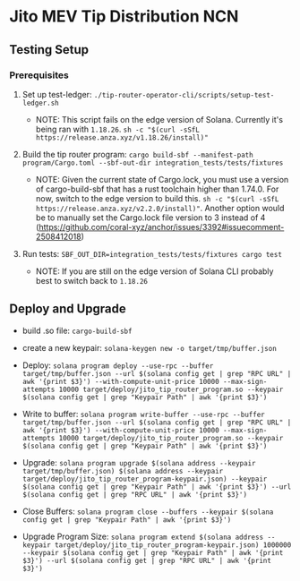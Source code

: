 # Jito MEV Tip Distribution NCN

## Testing Setup

### Prerequisites

1. Set up test-ledger: `./tip-router-operator-cli/scripts/setup-test-ledger.sh`

   - NOTE: This script fails on the edge version of Solana. Currently it's being ran
     with `1.18.26`. `sh -c "$(curl -sSfL https://release.anza.xyz/v1.18.26/install)"`

2. Build the tip router program: `cargo build-sbf --manifest-path program/Cargo.toml --sbf-out-dir integration_tests/tests/fixtures`

   - NOTE: Given the current state of Cargo.lock, you must use a version of cargo-build-sbf that
     has a rust toolchain higher than 1.74.0. For now, switch to the edge version to build this.
     `sh -c "$(curl -sSfL https://release.anza.xyz/v2.2.0/install)"`. Another option would be to
     manually set the Cargo.lock file version to 3 instead of 4 (<https://github.com/coral-xyz/anchor/issues/3392#issuecomment-2508412018>)

3. Run tests: `SBF_OUT_DIR=integration_tests/tests/fixtures cargo test`
   - NOTE: If you are still on the edge version of Solana CLI probably best to switch back to
     `1.18.26`

## Deploy and Upgrade

- build .so file: `cargo-build-sbf`

- create a new keypair: `solana-keygen new -o target/tmp/buffer.json`

- Deploy: `solana program deploy --use-rpc --buffer target/tmp/buffer.json --url $(solana config get | grep "RPC URL" | awk '{print $3}') --with-compute-unit-price 10000 --max-sign-attempts 10000 target/deploy/jito_tip_router_program.so --keypair $(solana config get | grep "Keypair Path" | awk '{print $3}')`

- Write to buffer: `solana program write-buffer --use-rpc --buffer target/tmp/buffer.json --url $(solana config get | grep "RPC URL" | awk '{print $3}') --with-compute-unit-price 10000 --max-sign-attempts 10000 target/deploy/jito_tip_router_program.so --keypair $(solana config get | grep "Keypair Path" | awk '{print $3}')`

- Upgrade: `solana program upgrade $(solana address --keypair target/tmp/buffer.json) $(solana address --keypair target/deploy/jito_tip_router_program-keypair.json) --keypair $(solana config get | grep "Keypair Path" | awk '{print $3}') --url $(solana config get | grep "RPC URL" | awk '{print $3}')`

- Close Buffers: `solana program close --buffers --keypair $(solana config get | grep "Keypair Path" | awk '{print $3}')`

- Upgrade Program Size: `solana program extend $(solana address --keypair target/deploy/jito_tip_router_program-keypair.json) 1000000 --keypair $(solana config get | grep "Keypair Path" | awk '{print $3}') --url $(solana config get | grep "RPC URL" | awk '{print $3}')`
